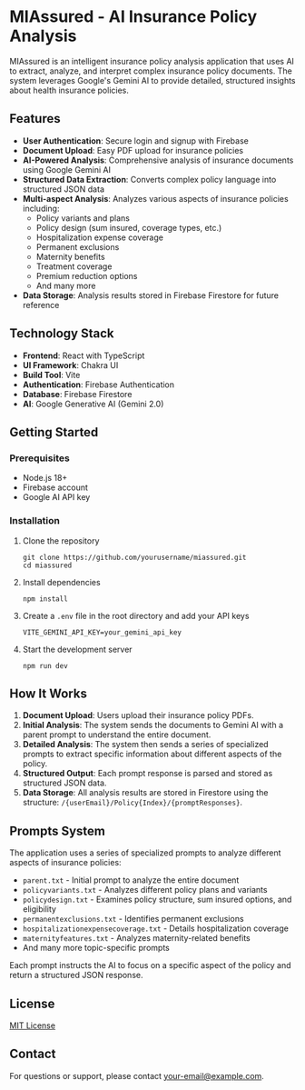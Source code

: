 # MIAssured - AI Insurance Policy Analysis

MIAssured is an intelligent insurance policy analysis application that uses AI to extract, analyze, and interpret complex insurance policy documents. The system leverages Google's Gemini AI to provide detailed, structured insights about health insurance policies.

## Features

- **User Authentication**: Secure login and signup with Firebase
- **Document Upload**: Easy PDF upload for insurance policies
- **AI-Powered Analysis**: Comprehensive analysis of insurance documents using Google Gemini AI
- **Structured Data Extraction**: Converts complex policy language into structured JSON data
- **Multi-aspect Analysis**: Analyzes various aspects of insurance policies including:
  - Policy variants and plans
  - Policy design (sum insured, coverage types, etc.)
  - Hospitalization expense coverage
  - Permanent exclusions
  - Maternity benefits
  - Treatment coverage
  - Premium reduction options
  - And many more
- **Data Storage**: Analysis results stored in Firebase Firestore for future reference

## Technology Stack

- **Frontend**: React with TypeScript
- **UI Framework**: Chakra UI
- **Build Tool**: Vite
- **Authentication**: Firebase Authentication
- **Database**: Firebase Firestore
- **AI**: Google Generative AI (Gemini 2.0)

## Getting Started

### Prerequisites

- Node.js 18+
- Firebase account
- Google AI API key

### Installation

1. Clone the repository
   ```
   git clone https://github.com/yourusername/miassured.git
   cd miassured
   ```

2. Install dependencies
   ```
   npm install
   ```

3. Create a `.env` file in the root directory and add your API keys
   ```
   VITE_GEMINI_API_KEY=your_gemini_api_key
   ```

4. Start the development server
   ```
   npm run dev
   ```

## How It Works

1. **Document Upload**: Users upload their insurance policy PDFs.
2. **Initial Analysis**: The system sends the documents to Gemini AI with a parent prompt to understand the entire document.
3. **Detailed Analysis**: The system then sends a series of specialized prompts to extract specific information about different aspects of the policy.
4. **Structured Output**: Each prompt response is parsed and stored as structured JSON data.
5. **Data Storage**: All analysis results are stored in Firestore using the structure: `/{userEmail}/Policy{Index}/{promptResponses}`.

## Prompts System

The application uses a series of specialized prompts to analyze different aspects of insurance policies:

- `parent.txt` - Initial prompt to analyze the entire document
- `policyvariants.txt` - Analyzes different policy plans and variants
- `policydesign.txt` - Examines policy structure, sum insured options, and eligibility
- `permanentexclusions.txt` - Identifies permanent exclusions
- `hospitalizationexpensecoverage.txt` - Details hospitalization coverage
- `maternityfeatures.txt` - Analyzes maternity-related benefits
- And many more topic-specific prompts

Each prompt instructs the AI to focus on a specific aspect of the policy and return a structured JSON response.

## License

[MIT License](LICENSE)

## Contact

For questions or support, please contact [your-email@example.com](mailto:your-email@example.com).
